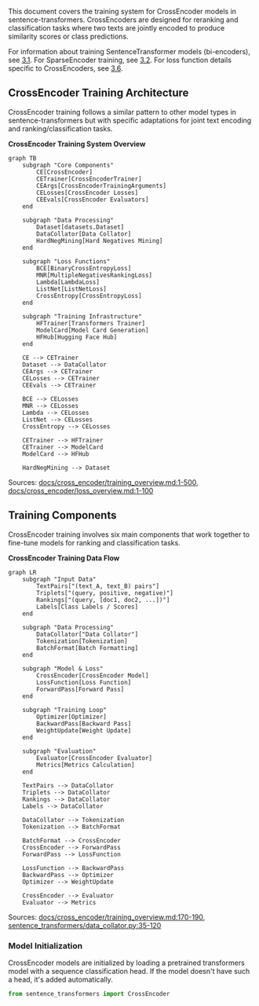 This document covers the training system for CrossEncoder models in sentence-transformers. CrossEncoders are designed for reranking and classification tasks where two texts are jointly encoded to produce similarity scores or class predictions.

For information about training SentenceTransformer models (bi-encoders), see [3.1](#3.1). For SparseEncoder training, see [3.2](#3.2). For loss function details specific to CrossEncoders, see [3.6](#3.6).

## CrossEncoder Training Architecture

CrossEncoder training follows a similar pattern to other model types in sentence-transformers but with specific adaptations for joint text encoding and ranking/classification tasks.

**CrossEncoder Training System Overview**
```mermaid
graph TB
    subgraph "Core Components"
        CE[CrossEncoder]
        CETrainer[CrossEncoderTrainer]
        CEArgs[CrossEncoderTrainingArguments]
        CELosses[CrossEncoder Losses]
        CEEvals[CrossEncoder Evaluators]
    end
    
    subgraph "Data Processing"
        Dataset[datasets.Dataset]
        DataCollator[Data Collator]
        HardNegMining[Hard Negatives Mining]
    end
    
    subgraph "Loss Functions"
        BCE[BinaryCrossEntropyLoss]
        MNR[MultipleNegativesRankingLoss]
        Lambda[LambdaLoss]
        ListNet[ListNetLoss]
        CrossEntropy[CrossEntropyLoss]
    end
    
    subgraph "Training Infrastructure"
        HFTrainer[Transformers Trainer]
        ModelCard[Model Card Generation]
        HFHub[Hugging Face Hub]
    end
    
    CE --> CETrainer
    Dataset --> DataCollator
    CEArgs --> CETrainer
    CELosses --> CETrainer
    CEEvals --> CETrainer
    
    BCE --> CELosses
    MNR --> CELosses
    Lambda --> CELosses
    ListNet --> CELosses
    CrossEntropy --> CELosses
    
    CETrainer --> HFTrainer
    CETrainer --> ModelCard
    ModelCard --> HFHub
    
    HardNegMining --> Dataset
```

Sources: [docs/cross_encoder/training_overview.md:1-500](), [docs/cross_encoder/loss_overview.md:1-100]()

## Training Components

CrossEncoder training involves six main components that work together to fine-tune models for ranking and classification tasks.

**CrossEncoder Training Data Flow**
```mermaid
graph LR
    subgraph "Input Data"
        TextPairs["(text_A, text_B) pairs"]
        Triplets["(query, positive, negative)"]
        Rankings["(query, [doc1, doc2, ...])"]
        Labels[Class Labels / Scores]
    end
    
    subgraph "Data Processing"
        DataCollator["Data Collator"]
        Tokenization[Tokenization]
        BatchFormat[Batch Formatting]
    end
    
    subgraph "Model & Loss"
        CrossEncoder[CrossEncoder Model]
        LossFunction[Loss Function]
        ForwardPass[Forward Pass]
    end
    
    subgraph "Training Loop"
        Optimizer[Optimizer]
        BackwardPass[Backward Pass]
        WeightUpdate[Weight Update]
    end
    
    subgraph "Evaluation"
        Evaluator[CrossEncoder Evaluator]
        Metrics[Metrics Calculation]
    end
    
    TextPairs --> DataCollator
    Triplets --> DataCollator
    Rankings --> DataCollator
    Labels --> DataCollator
    
    DataCollator --> Tokenization
    Tokenization --> BatchFormat
    
    BatchFormat --> CrossEncoder
    CrossEncoder --> ForwardPass
    ForwardPass --> LossFunction
    
    LossFunction --> BackwardPass
    BackwardPass --> Optimizer
    Optimizer --> WeightUpdate
    
    CrossEncoder --> Evaluator
    Evaluator --> Metrics
```

Sources: [docs/cross_encoder/training_overview.md:170-190](), [sentence_transformers/data_collator.py:35-120]()

### Model Initialization

CrossEncoder models are initialized by loading a pretrained transformers model with a sequence classification head. If the model doesn't have such a head, it's added automatically.

```python
from sentence_transformers import CrossEncoder